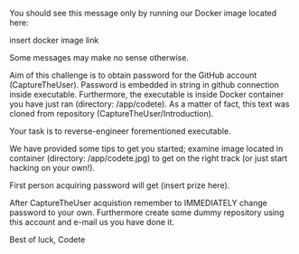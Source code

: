 You should see this message only by running our Docker image located here:

insert docker image link

Some messages may make no sense otherwise.

Aim of this challenge is to obtain password for the GitHub account (CaptureTheUser).
Password is embedded in string in github connection inside executable. 
Furthermore, the executable is inside Docker container you have just ran (directory: /app/codete).
As a matter of fact, this text was cloned from repository (CaptureTheUser/Introduction).

Your task is to reverse-engineer forementioned executable.

We have provided some tips to get you started; examine image located in container (directory: /app/codete.jpg)
to get on the right track (or just start hacking on your own!).

First person acquiring password will get (insert prize here).

After CaptureTheUser acquistion remember to IMMEDIATELY change password to your own.
Furthermore create some dummy repository using this account and e-mail us you have done it.

Best of luck,
Codete
